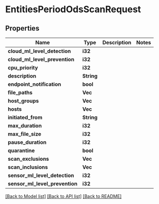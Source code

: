 # EntitiesPeriodOdsScanRequest

## Properties

Name | Type | Description | Notes
------------ | ------------- | ------------- | -------------
**cloud_ml_level_detection** | **i32** |  | 
**cloud_ml_level_prevention** | **i32** |  | 
**cpu_priority** | **i32** |  | 
**description** | **String** |  | 
**endpoint_notification** | **bool** |  | 
**file_paths** | **Vec<String>** |  | 
**host_groups** | **Vec<String>** |  | 
**hosts** | **Vec<String>** |  | 
**initiated_from** | **String** |  | 
**max_duration** | **i32** |  | 
**max_file_size** | **i32** |  | 
**pause_duration** | **i32** |  | 
**quarantine** | **bool** |  | 
**scan_exclusions** | **Vec<String>** |  | 
**scan_inclusions** | **Vec<String>** |  | 
**sensor_ml_level_detection** | **i32** |  | 
**sensor_ml_level_prevention** | **i32** |  | 

[[Back to Model list]](../README.md#documentation-for-models) [[Back to API list]](../README.md#documentation-for-api-endpoints) [[Back to README]](../README.md)


